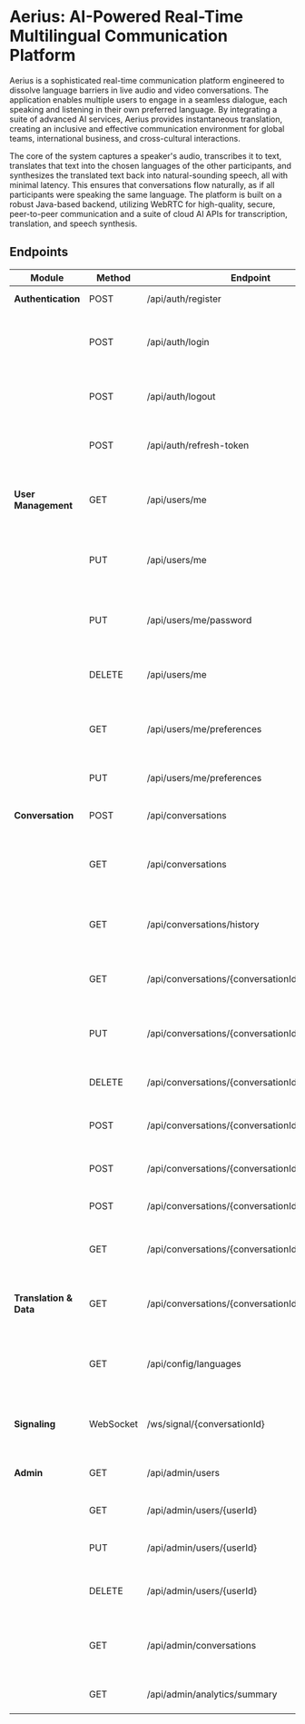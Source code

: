 # Aerius: AI-Powered Real-Time Multilingual Communication Platform
Aerius is a sophisticated real-time communication platform engineered to dissolve language barriers in live audio and video conversations. The application enables multiple users to engage in a seamless dialogue, each speaking and listening in their own preferred language. By integrating a suite of advanced AI services, Aerius provides instantaneous translation, creating an inclusive and effective communication environment for global teams, international business, and cross-cultural interactions.

The core of the system captures a speaker's audio, transcribes it to text, translates that text into the chosen languages of the other participants, and synthesizes the translated text back into natural-sounding speech, all with minimal latency. This ensures that conversations flow naturally, as if all participants were speaking the same language. The platform is built on a robust Java-based backend, utilizing WebRTC for high-quality, secure, peer-to-peer communication and a suite of cloud AI APIs for transcription, translation, and speech synthesis.

## Endpoints
| Module                | Method      | Endpoint                                         | Description                                                        |
|-----------------------|------------|--------------------------------------------------|--------------------------------------------------------------------|
| **Authentication**    | POST       | /api/auth/register                               | Registers a new user.                                              |
|                       | POST       | /api/auth/login                                  | Authenticates a user and returns JWT access/refresh tokens.        |
|                       | POST       | /api/auth/logout                                 | Logs the user out and invalidates the session.                     |
|                       | POST       | /api/auth/refresh-token                          | Issues a new access token using a refresh token.                   |
| **User Management**   | GET        | /api/users/me                                    | Retrieves the profile of the currently authenticated user.         |
|                       | PUT        | /api/users/me                                    | Updates the profile of the currently authenticated user.           |
|                       | PUT        | /api/users/me/password                           | Allows the authenticated user to change their password.            |
|                       | DELETE     | /api/users/me                                    | Deletes the account of the authenticated user.                     |
|                       | GET        | /api/users/me/preferences                        | Gets user-specific preferences (e.g., default language).           |
|                       | PUT        | /api/users/me/preferences                        | Updates user-specific preferences.                                 |
| **Conversation**      | POST       | /api/conversations                               | Creates a new conversation room.                                   |
|                       | GET        | /api/conversations                               | Retrieves a list of all conversations the user is a member of.     |
|                       | GET        | /api/conversations/history                       | Retrieves the authenticated user's past conversation history.       |
|                       | GET        | /api/conversations/{conversationId}              | Retrieves details for a specific conversation.                     |
|                       | PUT        | /api/conversations/{conversationId}              | Updates conversation details (e.g., topic). Owner only.            |
|                       | DELETE     | /api/conversations/{conversationId}              | Deletes a conversation. Owner only.                                |
|                       | POST       | /api/conversations/{conversationId}/join         | Allows a user to join an existing conversation.                    |
|                       | POST       | /api/conversations/{conversationId}/leave        | Allows a user to leave a conversation.                             |
|                       | POST       | /api/conversations/{conversationId}/invite       | Invites another user to the conversation.                          |
|                       | GET        | /api/conversations/{conversationId}/participants | Gets a list of all participants in a conversation.                 |
| **Translation & Data**| GET        | /api/conversations/{conversationId}/transcript   | Retrieves the full text transcript of a completed conversation.    |
|                       | GET        | /api/config/languages                            | Fetches a list of all supported languages for translation.         |
| **Signaling**         | WebSocket  | /ws/signal/{conversationId}                      | WebSocket for real-time WebRTC signaling and live events.          |
| **Admin**             | GET        | /api/admin/users                                 | Retrieves a list of all users in the system.                       |
|                       | GET        | /api/admin/users/{userId}                        | Retrieves the profile of a specific user.                          |
|                       | PUT        | /api/admin/users/{userId}                        | Updates a specific user's profile.                                 |
|                       | DELETE     | /api/admin/users/{userId}                        | Deletes or deactivates a specific user's account.                  |
|                       | GET        | /api/admin/conversations                         | Retrieves a list of all conversations on the platform.             |
|                       | GET        | /api/admin/analytics/summary                     | Retrieves platform usage statistics.                               |